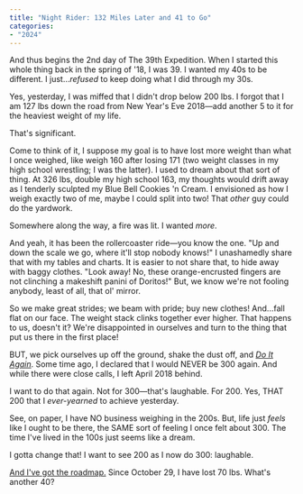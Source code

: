 ```yaml
---
title: "Night Rider: 132 Miles Later and 41 to Go"
categories:
- "2024"
---  
```


And thus begins the 2nd day of The 39th Expedition.  When I started this whole thing back in the spring of '18, I was 39.  I wanted my 40s to be different.  I just...*refused* to keep doing what I did through my 30s.    

Yes, yesterday, I was miffed that I didn't drop below 200 lbs.  I forgot that I am 127 lbs down the road from New Year's Eve 2018—add another 5 to it for the heaviest weight of my life.

That's significant.

Come to think of it, I suppose my goal is to have lost more weight than what I once weighed, like weigh 160 after losing 171 (two weight classes in my high school wrestling; I was the latter).  I used to dream about that sort of thing.  At 326 lbs, double my high school 163, my thoughts would drift away as I tenderly sculpted my Blue Bell Cookies 'n Cream.  I envisioned as how I weigh exactly two of me, maybe I could split into two!  That *other* guy could do the yardwork.  

Somewhere along the way, a fire was lit.  I wanted *more*. 

And yeah, it has been the rollercoaster ride—you know the one. "Up and down the scale we go, where it'll stop nobody knows!"  I unashamedly share that with my tables and charts.  It is easier to not share that, to hide away with baggy clothes.  "Look away!  No, these orange-encrusted fingers are not clinching a makeshift panini of Doritos!"  But, we know we're not fooling anybody, least of all, that ol' mirror.  

So we make great strides; we beam with pride; buy new clothes! And...fall flat on our face.  The weight stack clinks together ever higher.  That happens to us, doesn't it?  We're disappointed in ourselves and turn to the thing that put us there in the first place!

BUT, we pick ourselves up off the ground, shake the dust off, and [*Do It Again*](https://music.youtube.com/watch?v=ftCC7INv4Eo).  Some time ago, I declared that I would NEVER be 300 again.  And while there were close calls, I left April 2018 behind.

I want to do that again.  Not for 300—that's laughable.  For 200.  Yes, THAT 200 that I *ever-yearned* to achieve yesterday.  

See, on paper, I have NO business weighing in the 200s.  But, life just *feels* like I ought to be there, the SAME sort of feeling I once felt about 300.  The time I've lived in the 100s just seems like a dream.

I gotta change that!  I want to see 200 as I now do 300: laughable.  

[And I've got the roadmap.](https://music.youtube.com/watch?v=J7p4bzqLvCw)  Since October 29, I have lost 70 lbs.  What's another 40?


